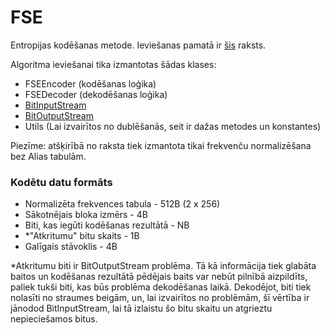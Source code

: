 # FSE
Entropijas kodēšanas metode. Ieviešanas pamatā ir [šis](https://habr.com/ru/company/playrix/blog/324116/) raksts.

Algoritma ieviešanai tika izmantotas šādas klases:
- FSEEncoder (kodēšanas loģika)
- FSEDecoder (dekodēšanas loģika)
- [BitInputStream](./BitStreams_LV.md)
- [BitOutputStream](./BitStreams_LV.md)
- Utils (Lai izvairītos no dublēšanās, seit ir dažas metodes un konstantes)

Piezīme: atšķirībā no raksta tiek izmantota tikai frekvenču normalizēšana bez Alias ​​tabulām.

### Kodētu datu formāts
- Normalizēta frekvences tabula - 512B (2 x 256)
- Sākotnējais bloka izmērs - 4B
- Biti, kas iegūti kodēšanas rezultātā - NB
- *"Atkritumu" bitu skaits - 1B
- Galīgais stāvoklis - 4B

*Atkritumu biti ir BitOutputStream problēma. Tā kā informācija tiek glabāta baitos un kodēšanas rezultātā pēdējais baits var nebūt pilnībā aizpildīts, paliek tukši biti, kas būs problēma dekodēšanas laikā. Dekodējot, biti tiek nolasīti no straumes beigām, un, lai izvairītos no problēmām, šī vērtība ir jānodod BitInputStream, lai tā izlaistu šo bitu skaitu un atgrieztu nepieciešamos bitus.